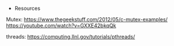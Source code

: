 
- Resources

Mutex: 
https://www.thegeekstuff.com/2012/05/c-mutex-examples/
https://youtube.com/watch?v=GXXE42bkqQk

threads:
https://computing.llnl.gov/tutorials/pthreads/